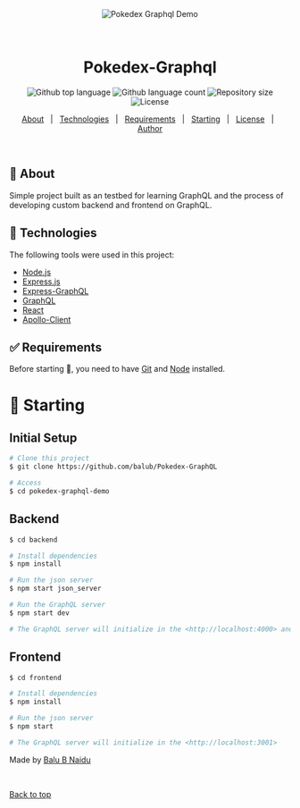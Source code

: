 <div align="center" id="top"> 
  <img src="./chrome-capture.gif" alt="Pokedex Graphql Demo" />

  &#xa0;

  <!-- <a href="https://pokedexgraphqldemo.netlify.app">Demo</a> -->
</div>

<h1 align="center">Pokedex-Graphql</h1>

<p align="center">
  <img alt="Github top language" src="https://img.shields.io/github/languages/top/balub/Pokedex-GraphQL?color=56BEB8">

  <img alt="Github language count" src="https://img.shields.io/github/languages/count/balub/Pokedex-GraphQL?color=56BEB8">

  <img alt="Repository size" src="https://img.shields.io/github/repo-size/balub/Pokedex-GraphQL?color=56BEB8">

  <img alt="License" src="https://img.shields.io/github/license/balub/Pokedex-GraphQL?color=56BEB8">

</p>

<!-- Status -->

<!-- <h4 align="center"> 
	🚧  Pokedex Graphql Demo 🚀 Under construction...  🚧
</h4> 

<hr> -->

<p align="center">
  <a href="#dart-about">About</a> &#xa0; | &#xa0; 
  <a href="#rocket-technologies">Technologies</a> &#xa0; | &#xa0;
  <a href="#white_check_mark-requirements">Requirements</a> &#xa0; | &#xa0;
  <a href="#checkered_flag-starting">Starting</a> &#xa0; | &#xa0;
  <a href="#memo-license">License</a> &#xa0; | &#xa0;
  <a href="https://github.com/{{YOUR_GITHUB_USERNAME}}" target="_blank">Author</a>
</p>

<br>

## :dart: About ##

Simple project built as an testbed for learning GraphQL and the process of developing custom backend and frontend on GraphQL.


## :rocket: Technologies ##

The following tools were used in this project:

- [Node.js](https://nodejs.org/en/)
- [Express.js](https://expressjs.com//)
- [Express-GraphQL](https://graphql.org/graphql-js/express-graphql/)
- [GraphQL](https://github.com/graphql/graphql-js/)
- [React](https://pt-br.reactjs.org/)
- [Apollo-Client](https://www.apollographql.com/)

## :white_check_mark: Requirements ##

Before starting :checkered_flag:, you need to have [Git](https://git-scm.com) and [Node](https://nodejs.org/en/) installed.

# :checkered_flag: Starting ##

## Initial Setup
```bash
# Clone this project
$ git clone https://github.com/balub/Pokedex-GraphQL

# Access
$ cd pokedex-graphql-demo
```


## Backend

```bash
$ cd backend

# Install dependencies
$ npm install

# Run the json server
$ npm start json_server

# Run the GraphQL server
$ npm start dev

# The GraphQL server will initialize in the <http://localhost:4000> and the Json server in <http://localhost:3000>
```

## Frontend

```bash
$ cd frontend

# Install dependencies
$ npm install

# Run the json server
$ npm start 

# The GraphQL server will initialize in the <http://localhost:3001> 
```


Made by <a href="https://github.com/balub" target="_blank">Balu B Naidu</a>

&#xa0;

<a href="#top">Back to top</a>
